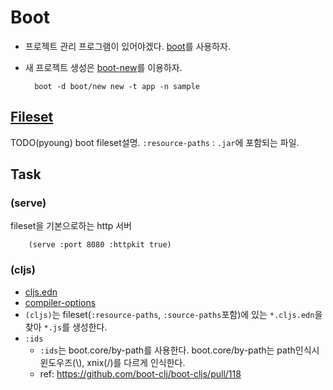 # Boot
- 프로젝트 관리 프로그램이 있어야겠다. [boot](http://boot-clj.com/)를 사용하자.
- 새 프로젝트 생성은 [boot-new](https://github.com/boot-clj/boot-new)를 이용하자.

        boot -d boot/new new -t app -n sample


## [Fileset](https://github.com/boot-clj/boot/wiki/Filesets)

TODO(pyoung)
boot fileset설명.
`:resource-paths` : `.jar`에 포함되는 파일.

## Task

### (serve)
fileset을 기본으로하는 http 서버

    	(serve :port 8080 :httpkit true)

### (cljs)

* [cljs.edn](https://github.com/boot-clj/boot-cljs/blob/master/docs/cljs.edn.md)
* [compiler-options](https://github.com/boot-clj/boot-cljs/blob/master/docs/compiler-options.md)
* `(cljs)`는 fileset(`:resource-paths`, `:source-paths`포함)에 있는 `*.cljs.edn`을 찾아 `*.js`를 생성한다.
* `:ids`
  - `:ids`는 boot.core/by-path를 사용한다. boot.core/by-path는 path인식시 윈도우즈(\\), xnix(/)를 다르게 인식한다.
  - ref: <https://github.com/boot-clj/boot-cljs/pull/118>


